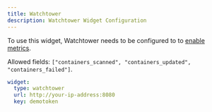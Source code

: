 ```yaml
---
title: Watchtower
description: Watchtower Widget Configuration
---
```


To use this widget, Watchtower needs to be configured to to [enable metrics](https://containrrr.dev/watchtower/metrics/).

Allowed fields: `["containers_scanned", "containers_updated", "containers_failed"]`.

```yaml
widget:
  type: watchtower
  url: http://your-ip-address:8080
  key: demotoken
```
